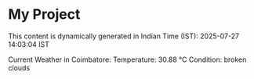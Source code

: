 # My Project

This content is dynamically generated in Indian Time (IST): 2025-07-27 14:03:04 IST


Current Weather in Coimbatore:
Temperature: 30.88 °C
Condition: broken clouds
